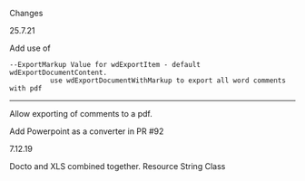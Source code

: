Changes

25.7.21

Add use of

````
--ExportMarkup Value for wdExportItem - default wdExportDocumentContent.
          use wdExportDocumentWithMarkup to export all word comments with pdf
````

-----------

Allow exporting of comments to a pdf.

Add Powerpoint as a converter in PR #92

7.12.19

Docto and XLS combined together.
Resource String Class
